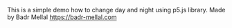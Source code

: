 This is a simple demo how to change day and night using p5.js library. Made by Badr Mellal
https://badr-mellal.com
